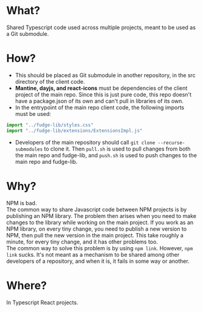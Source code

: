 # What?

Shared Typescript code used across multiple projects, meant to be used as a Git submodule.

# How?

- This should be placed as Git submodule in another repository, in the src directory of the client code.
- **Mantine, dayjs, and react-icons** must be dependencies of the client project of the main repo. Since this is just
  pure code, this repo doesn't have a package.json of its own and can't pull in libraries of its own.
- In the entrypoint of the main repo client code, the following imports must be used:

```typescript
import "../fudge-lib/styles.css"
import "../fudge-lib/extensions/ExtensionsImpl.js"
```

- Developers of the main repository should call `git clone --recurse-submodules` to clone it. Then `pull.sh` is used to
  pull changes from both the main repo and fudge-lib, and `push.sh` is used to push changes to the main repo and
  fudge-lib.

# Why?

NPM is bad.  
The common way to share Javascript code between NPM projects is by publishing an NPM library. The problem then arises
when you need to make changes to the library while working on the main project. If you work as an NPM library, on every
tiny change, you need to publish a new version to NPM, then pull the new version in the main project. This take roughly
a minute, for every tiny change, and it has other problems too.  
The common way to solve this problem is by using `npm link`. However, `npm link` sucks. It's not meant as a mechanism to
be shared among other developers of a repository, and when it is, it fails in some way or another.

# Where?

In Typescript React projects. 